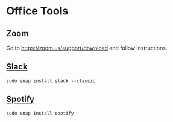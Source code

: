 
# Office Tools

## Zoom

Go to https://zoom.us/support/download and follow instructions.

## [Slack](https://linuxconfig.org/how-to-install-slack-on-ubuntu-18-04-bionic-beaver-linux)

```shell
sudo snap install slack --classic
```

## [Spotify](https://www.spotify.com/es/download/linux/)

```shell
sudo snap install spotify
```
